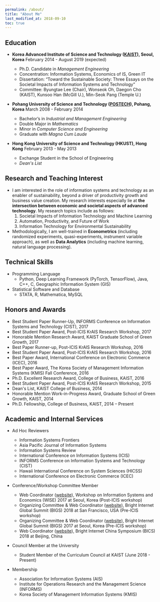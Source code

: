 ```yaml
---
permalink: /about/
title: "About Me"
last_modified_at: 2018-09-10
toc: true
---
```


## Education
* **Korea Advanced Institute of Science and Technology ([KAIST][1]), Seoul, Korea**
	February 2014 - August 2019 (expected)
	* Ph.D. Candidate in *Management Engineering*
	* Concentration: Information Systems, Economics of IS, Green IT
	* Dissertation: “Toward the Sustainable Society: Three Essays on the Societal Impacts of Information Systems and Technology”
	* Committee: Byungtae Lee (Chair), Wonseok Oh, Daegon Cho (KAIST), Kunsoo Han (McGill U.), Min-Seok Pang (Temple U.)

* **Pohang University of Science and Technology ([POSTECH][2]), Pohang, Korea**
	March 2008 - February 2014
	* Bachelor’s in *Industrial and Management Engineering*
	* Double Major in *Mathematics*
	* Minor in *Computer Science and Engineering*
	* Graduate with *Magna Cum Laude*

* **Hong Kong University of Science and Technology (HKUST), Hong Kong**
	February 2013 - May 2013
	* Exchange Student in the School of Engineering
	* *Dean's List*


## Research and Teaching Interest
* I am interested in the role of information systems and technology as an enabler of sustainability, beyond a driver of productivity growth and business value creation. My research interests especially lie at **the intersection between economic and societal aspects of advanced technology**. My research topics include as follows:
	1. Societal Impacts of Information Technology and Machine Learning
	2. Automation, Productivity, and Future of Work
	3. Information Technology for Environmental Sustainability
* Methodologically, I am well-trained in **Econometrics** (including randomized experiments, quasi-experiments, instrument variable approach), as well as **Data Analytics** (including machine learning, natural language processing).


## Technical Skills
* Programming Language
	* Python, Deep Learning Framework (PyTorch, TensorFlow), Java, C++, C, Geographic Information System (GIS)
* Statistical Software and Database
	* STATA, R, Mathematica, MySQL


## Honors and Awards
* Best Student Paper Runner-Up, INFORMS Conference on Information Systems and Technology (CIST), 2017
* Best Student Paper Award, Post-ICIS KrAIS Research Workshop, 2017
* Honorable Mention Research Award, KAIST Graduate School of Green Growth, 2017
* Best Paper Runner-up, Post-ICIS KrAIS Research Workshop, 2016
* Best Student Paper Award, Post-ICIS KrAIS Research Workshop, 2016
* Best Paper Award, International Conference on Electronic Commerce (ICEC), 2016
* Best Paper Award, The Korea Society of Management Information Systems (KMIS) Fall Conference, 2016
* Ph.D. Excellent Research Award, College of Business, KAIST, 2016
* Best Student Paper Award, Post-ICIS KrAIS Research Workshop, 2015
* Dean's List, KAIST College of Business, 2014
* Honorable Mention Work-in-Progress Award, Graduate School of Green Growth, KAIST, 2014
* Ph.D. Fellowship, College of Business, KAIST, 2014 – Present


## Academic and Internal Services
* Ad Hoc Reviewers
	* Information Systems Frontiers
	* Asia Pacific Journal of Information Systems
	* Information Systems Review
	* International Conference on Information Systems (ICIS)
	* INFORMS Conference on Information Systems and Technology (CIST)
	* Hawaii International Conference on System Sciences (HICSS)
	* International Conference on Electronic Commerce (ICEC)

* Conference/Workshop Committee Member
	* Web Coordinator ([website][4]), Workshop on Information Systems and Economics (WISE) 2017 at Seoul, Korea (Post-ICIS workshop)
	* Organizing Committee & Web Coordinator ([website][5]), Bright Internet Global Summit (BIGS) 2018 at San Francisco, USA (Pre-ICIS workshop)
	* Organizing Committee & Web Coordinator ([website][6]), Bright Internet Global Summit (BIGS) 2017 at Seoul, Korea (Pre-ICIS workshop)
	* Web Coordinator ([website][7]), Bright Internet China Symposium (BICS) 2018 at Beijing, China

* Council Member at the University
	* Student Member of the Curriculum Council at KAIST (June 2018 - Present)

* Membership
	* Association for Information Systems (AIS)
	* Institute for Operations Research and the Management Science (INFORMS)
	* Korea Society of Management Information Systems (KMIS)


[1]: https://www.business.kaist.edu/
[2]: http://postech.edu/eng/
[4]: https://wiseconf2017.wixsite.com/wise
[5]: http://brightinternet.org/bigs2018/
[6]: https://bigsconf2017.wixsite.com/bigs2017
[7]: http://brightinternet.org/bics2018/